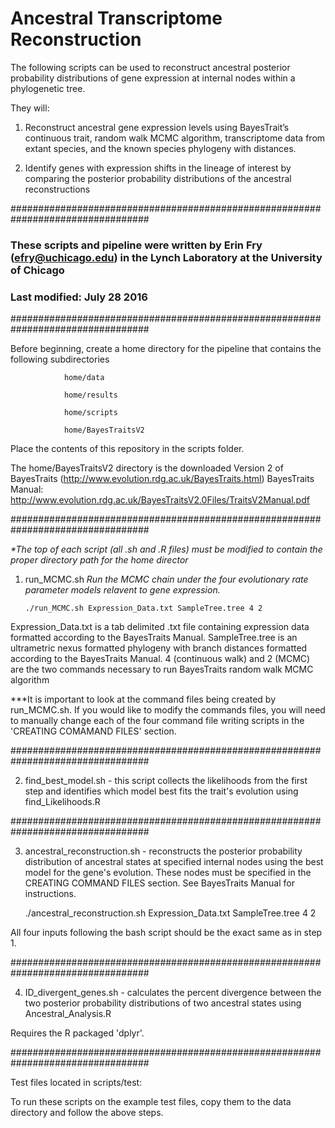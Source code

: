 # Ancestral Transcriptome Reconstruction

The following scripts can be used to reconstruct ancestral posterior probability distributions of gene expression at internal nodes within a phylogenetic tree.

They will:

1) Reconstruct ancestral gene expression levels using BayesTrait’s continuous trait, random walk MCMC algorithm, transcriptome data from extant species, and the known species phylogeny with distances.

2) Identify genes with expression shifts in the lineage of interest by comparing the posterior probability distributions of the ancestral reconstructions

#################################################################################

### These scripts and pipeline were written by Erin Fry (efry@uchicago.edu) in the Lynch Laboratory at the University of Chicago
### Last modified: July 28 2016

#################################################################################

Before beginning, create a home directory for the pipeline that contains the following subdirectories

				home/data  		
				
				home/results
				
				home/scripts
				
				home/BayesTraitsV2
				
Place the contents of this repository in the scripts folder.

The home/BayesTraitsV2 directory is the downloaded Version 2 of BayesTraits (http://www.evolution.rdg.ac.uk/BayesTraits.html)
BayesTraits Manual: http://www.evolution.rdg.ac.uk/BayesTraitsV2.0Files/TraitsV2Manual.pdf

#################################################################################

_*The top of each script (all .sh and .R files) must be modified to contain the proper directory path for the home director_

1) run_MCMC.sh _Run the MCMC chain under the four evolutionary rate parameter models relavent to gene expression._

   `./run_MCMC.sh Expression_Data.txt SampleTree.tree 4 2`
   
Expression_Data.txt is a tab delimited .txt file containing expression data formatted according to the BayesTraits Manual.
SampleTree.tree is an ultrametric nexus formatted phylogeny with branch distances formatted according to the BayesTraits Manual.
4 (continuous walk) and 2 (MCMC) are the two commands necessary to run BayesTraits random walk MCMC algorithm

***It is important to look at the command files being created by run_MCMC.sh. If you would like to modify the commands files,
you will need to manually change each of the four command file writing scripts in the 'CREATING COMAMAND FILES' section.

#################################################################################

2) find_best_model.sh - this script collects the likelihoods from the first step and identifies which model best fits the trait's evolution using find_Likelihoods.R

#################################################################################

3) ancestral_reconstruction.sh - reconstructs the posterior probability distribution of ancestral states at specified internal nodes using the best model for the gene's evolution. 
   These nodes must be specified in the CREATING COMMAND FILES section. See BayesTraits Manual for instructions.
  
   ./ancestral_reconstruction.sh Expression_Data.txt SampleTree.tree 4 2
   
All four inputs following the bash script should be the exact same as in step 1.

#################################################################################

4) ID_divergent_genes.sh - calculates the percent divergence between the two posterior probability distributions of two ancestral states using Ancestral_Analysis.R

Requires the R packaged 'dplyr'.

#################################################################################

Test files located in scripts/test:

To run these scripts on the example test files, copy them to the data directory and follow the above steps.